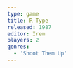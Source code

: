 ```yaml
---
type: game
title: R-Type
released: 1987
editor: Irem
players: 2
genres:
  - 'Shoot Them Up'
---
```


